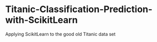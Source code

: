 # Titanic-Classification-Prediction-with-ScikitLearn
Applying ScikitLearn to the good old Titanic data set
